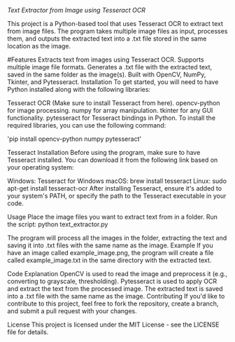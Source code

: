 *Text Extractor from Image using Tesseract OCR*

This project is a Python-based tool that uses Tesseract OCR to extract text from image files. The program takes multiple image files as input, processes them, and outputs the extracted text into a .txt file stored in the same location as the image.

#Features
Extracts text from images using Tesseract OCR.
Supports multiple image file formats.
Generates a .txt file with the extracted text, saved in the same folder as the image(s).
Built with OpenCV, NumPy, Tkinter, and Pytesseract.
Installation
To get started, you will need to have Python installed along with the following libraries:

Tesseract OCR (Make sure to install Tesseract from here).
opencv-python for image processing.
numpy for array manipulation.
tkinter for any GUI functionality.
pytesseract for Tesseract bindings in Python.
To install the required libraries, you can use the following command:

'pip install opencv-python numpy pytesseract'

Tesseract Installation
Before using the program, make sure to have Tesseract installed. You can download it from the following link based on your operating system:

Windows: Tesseract for Windows
macOS: brew install tesseract
Linux: sudo apt-get install tesseract-ocr
After installing Tesseract, ensure it's added to your system's PATH, or specify the path to the Tesseract executable in your code.

Usage
Place the image files you want to extract text from in a folder.
Run the script:
python text_extractor.py

The program will process all the images in the folder, extracting the text and saving it into .txt files with the same name as the image.
Example
If you have an image called example_image.png, the program will create a file called example_image.txt in the same directory with the extracted text.

Code Explanation
OpenCV is used to read the image and preprocess it (e.g., converting to grayscale, thresholding).
Pytesseract is used to apply OCR and extract the text from the processed image.
The extracted text is saved into a .txt file with the same name as the image.
Contributing
If you'd like to contribute to this project, feel free to fork the repository, create a branch, and submit a pull request with your changes.

License
This project is licensed under the MIT License - see the LICENSE file for details.
